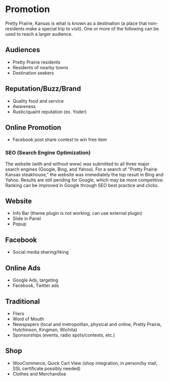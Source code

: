 # Promotion

Pretty Prairie, Kansas is what is known as a destination (a place that non-residents make a special trip to visit). One or more of the following can be used to reach a larger audience.

## Audiences

* Pretty Prairie residents
* Residents of nearby towns
* Destination seekers

## Reputation/Buzz/Brand

* Quality food and service
* Awareness
* Rustic/quaint reputation (ex. Yoder)

## Online Promotion

* Facebook post share contest to win free item

### SEO (Search Engine Optimization)

The website (with and without www) was submitted to all three major search engines (Google, Bing, and Yahoo). For a search of "Pretty Prairie Kansas steakhouse," the website was immediately the top result in Bing and Yahoo. Results are still pending for Google, which may be more competitive. Ranking can be improved in Google through SEO best practice and clicks.

## Website

* Info Bar (theme plugin is not working; can use external plugin)
* Slide in Panel
* Popup

## Facebook

* Social media sharing/liking

## Online Ads

* Google Ads, targeting
* Facebook, Twitter ads

## Traditional

* Fliers
* Word of Mouth
* Newspapers (local and metropolitan, physical and online, Pretty Prairie, Hutchinson, Kingman, Wichita)
* Sponsorships (events, radio spots/contests, etc.)

## Shop

* WooCommerce, Quick Cart View (shop integration, in person/by mail, SSL certificate possibly needed)
* Clothes and Merchandise
